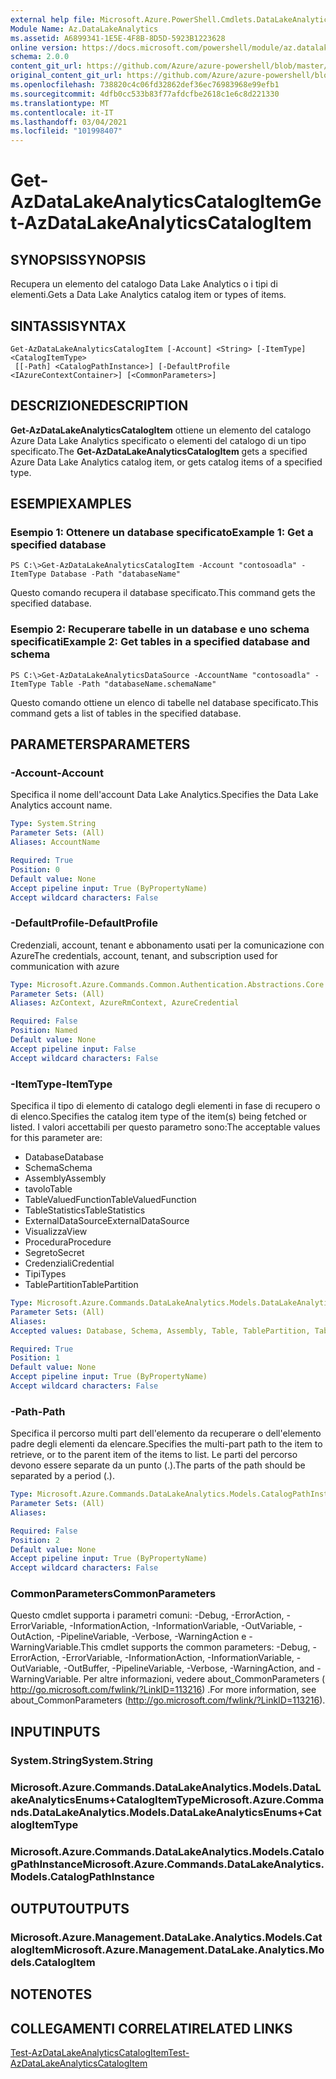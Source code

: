 ```yaml
---
external help file: Microsoft.Azure.PowerShell.Cmdlets.DataLakeAnalytics.dll-Help.xml
Module Name: Az.DataLakeAnalytics
ms.assetid: A6899341-1E5E-4F8B-8D5D-5923B1223628
online version: https://docs.microsoft.com/powershell/module/az.datalakeanalytics/get-azdatalakeanalyticscatalogitem
schema: 2.0.0
content_git_url: https://github.com/Azure/azure-powershell/blob/master/src/DataLakeAnalytics/DataLakeAnalytics/help/Get-AzDataLakeAnalyticsCatalogItem.md
original_content_git_url: https://github.com/Azure/azure-powershell/blob/master/src/DataLakeAnalytics/DataLakeAnalytics/help/Get-AzDataLakeAnalyticsCatalogItem.md
ms.openlocfilehash: 738820c4c06fd32862def36ec76983968e99efb1
ms.sourcegitcommit: 4dfb0cc533b83f77afdcfbe2618c1e6c8d221330
ms.translationtype: MT
ms.contentlocale: it-IT
ms.lasthandoff: 03/04/2021
ms.locfileid: "101998407"
---
```

# <span data-ttu-id="e62fa-101">Get-AzDataLakeAnalyticsCatalogItem</span><span class="sxs-lookup"><span data-stu-id="e62fa-101">Get-AzDataLakeAnalyticsCatalogItem</span></span>

## <span data-ttu-id="e62fa-102">SYNOPSIS</span><span class="sxs-lookup"><span data-stu-id="e62fa-102">SYNOPSIS</span></span>
<span data-ttu-id="e62fa-103">Recupera un elemento del catalogo Data Lake Analytics o i tipi di elementi.</span><span class="sxs-lookup"><span data-stu-id="e62fa-103">Gets a Data Lake Analytics catalog item or types of items.</span></span>

## <span data-ttu-id="e62fa-104">SINTASSI</span><span class="sxs-lookup"><span data-stu-id="e62fa-104">SYNTAX</span></span>

```
Get-AzDataLakeAnalyticsCatalogItem [-Account] <String> [-ItemType] <CatalogItemType>
 [[-Path] <CatalogPathInstance>] [-DefaultProfile <IAzureContextContainer>] [<CommonParameters>]
```

## <span data-ttu-id="e62fa-105">DESCRIZIONE</span><span class="sxs-lookup"><span data-stu-id="e62fa-105">DESCRIPTION</span></span>
<span data-ttu-id="e62fa-106">**Get-AzDataLakeAnalyticsCatalogItem** ottiene un elemento del catalogo Azure Data Lake Analytics specificato o elementi del catalogo di un tipo specificato.</span><span class="sxs-lookup"><span data-stu-id="e62fa-106">The **Get-AzDataLakeAnalyticsCatalogItem** gets a specified Azure Data Lake Analytics catalog item, or gets catalog items of a specified type.</span></span>

## <span data-ttu-id="e62fa-107">ESEMPI</span><span class="sxs-lookup"><span data-stu-id="e62fa-107">EXAMPLES</span></span>

### <span data-ttu-id="e62fa-108">Esempio 1: Ottenere un database specificato</span><span class="sxs-lookup"><span data-stu-id="e62fa-108">Example 1: Get a specified database</span></span>
```
PS C:\>Get-AzDataLakeAnalyticsCatalogItem -Account "contosoadla" -ItemType Database -Path "databaseName"
```

<span data-ttu-id="e62fa-109">Questo comando recupera il database specificato.</span><span class="sxs-lookup"><span data-stu-id="e62fa-109">This command gets the specified database.</span></span>

### <span data-ttu-id="e62fa-110">Esempio 2: Recuperare tabelle in un database e uno schema specificati</span><span class="sxs-lookup"><span data-stu-id="e62fa-110">Example 2: Get tables in a specified database and schema</span></span>
```
PS C:\>Get-AzDataLakeAnalyticsDataSource -AccountName "contosoadla" -ItemType Table -Path "databaseName.schemaName"
```

<span data-ttu-id="e62fa-111">Questo comando ottiene un elenco di tabelle nel database specificato.</span><span class="sxs-lookup"><span data-stu-id="e62fa-111">This command gets a list of tables in the specified database.</span></span>

## <span data-ttu-id="e62fa-112">PARAMETERS</span><span class="sxs-lookup"><span data-stu-id="e62fa-112">PARAMETERS</span></span>

### <span data-ttu-id="e62fa-113">-Account</span><span class="sxs-lookup"><span data-stu-id="e62fa-113">-Account</span></span>
<span data-ttu-id="e62fa-114">Specifica il nome dell'account Data Lake Analytics.</span><span class="sxs-lookup"><span data-stu-id="e62fa-114">Specifies the Data Lake Analytics account name.</span></span>

```yaml
Type: System.String
Parameter Sets: (All)
Aliases: AccountName

Required: True
Position: 0
Default value: None
Accept pipeline input: True (ByPropertyName)
Accept wildcard characters: False
```

### <span data-ttu-id="e62fa-115">-DefaultProfile</span><span class="sxs-lookup"><span data-stu-id="e62fa-115">-DefaultProfile</span></span>
<span data-ttu-id="e62fa-116">Credenziali, account, tenant e abbonamento usati per la comunicazione con Azure</span><span class="sxs-lookup"><span data-stu-id="e62fa-116">The credentials, account, tenant, and subscription used for communication with azure</span></span>

```yaml
Type: Microsoft.Azure.Commands.Common.Authentication.Abstractions.Core.IAzureContextContainer
Parameter Sets: (All)
Aliases: AzContext, AzureRmContext, AzureCredential

Required: False
Position: Named
Default value: None
Accept pipeline input: False
Accept wildcard characters: False
```

### <span data-ttu-id="e62fa-117">-ItemType</span><span class="sxs-lookup"><span data-stu-id="e62fa-117">-ItemType</span></span>
<span data-ttu-id="e62fa-118">Specifica il tipo di elemento di catalogo degli elementi in fase di recupero o di elenco.</span><span class="sxs-lookup"><span data-stu-id="e62fa-118">Specifies the catalog item type of the item(s) being fetched or listed.</span></span>
<span data-ttu-id="e62fa-119">I valori accettabili per questo parametro sono:</span><span class="sxs-lookup"><span data-stu-id="e62fa-119">The acceptable values for this parameter are:</span></span>
- <span data-ttu-id="e62fa-120">Database</span><span class="sxs-lookup"><span data-stu-id="e62fa-120">Database</span></span>
- <span data-ttu-id="e62fa-121">Schema</span><span class="sxs-lookup"><span data-stu-id="e62fa-121">Schema</span></span>
- <span data-ttu-id="e62fa-122">Assembly</span><span class="sxs-lookup"><span data-stu-id="e62fa-122">Assembly</span></span>
- <span data-ttu-id="e62fa-123">tavolo</span><span class="sxs-lookup"><span data-stu-id="e62fa-123">Table</span></span>
- <span data-ttu-id="e62fa-124">TableValuedFunction</span><span class="sxs-lookup"><span data-stu-id="e62fa-124">TableValuedFunction</span></span>
- <span data-ttu-id="e62fa-125">TableStatistics</span><span class="sxs-lookup"><span data-stu-id="e62fa-125">TableStatistics</span></span>
- <span data-ttu-id="e62fa-126">ExternalDataSource</span><span class="sxs-lookup"><span data-stu-id="e62fa-126">ExternalDataSource</span></span>
- <span data-ttu-id="e62fa-127">Visualizza</span><span class="sxs-lookup"><span data-stu-id="e62fa-127">View</span></span>
- <span data-ttu-id="e62fa-128">Procedura</span><span class="sxs-lookup"><span data-stu-id="e62fa-128">Procedure</span></span>
- <span data-ttu-id="e62fa-129">Segreto</span><span class="sxs-lookup"><span data-stu-id="e62fa-129">Secret</span></span>
- <span data-ttu-id="e62fa-130">Credenziali</span><span class="sxs-lookup"><span data-stu-id="e62fa-130">Credential</span></span>
- <span data-ttu-id="e62fa-131">Tipi</span><span class="sxs-lookup"><span data-stu-id="e62fa-131">Types</span></span>
- <span data-ttu-id="e62fa-132">TablePartition</span><span class="sxs-lookup"><span data-stu-id="e62fa-132">TablePartition</span></span>

```yaml
Type: Microsoft.Azure.Commands.DataLakeAnalytics.Models.DataLakeAnalyticsEnums+CatalogItemType
Parameter Sets: (All)
Aliases:
Accepted values: Database, Schema, Assembly, Table, TablePartition, TableValuedFunction, TableStatistics, ExternalDataSource, View, Procedure, Secret, Credential, Types, Package

Required: True
Position: 1
Default value: None
Accept pipeline input: True (ByPropertyName)
Accept wildcard characters: False
```

### <span data-ttu-id="e62fa-133">-Path</span><span class="sxs-lookup"><span data-stu-id="e62fa-133">-Path</span></span>
<span data-ttu-id="e62fa-134">Specifica il percorso multi part dell'elemento da recuperare o dell'elemento padre degli elementi da elencare.</span><span class="sxs-lookup"><span data-stu-id="e62fa-134">Specifies the multi-part path to the item to retrieve, or to the parent item of the items to list.</span></span>
<span data-ttu-id="e62fa-135">Le parti del percorso devono essere separate da un punto (.).</span><span class="sxs-lookup"><span data-stu-id="e62fa-135">The parts of the path should be separated by a period (.).</span></span>

```yaml
Type: Microsoft.Azure.Commands.DataLakeAnalytics.Models.CatalogPathInstance
Parameter Sets: (All)
Aliases:

Required: False
Position: 2
Default value: None
Accept pipeline input: True (ByPropertyName)
Accept wildcard characters: False
```

### <span data-ttu-id="e62fa-136">CommonParameters</span><span class="sxs-lookup"><span data-stu-id="e62fa-136">CommonParameters</span></span>
<span data-ttu-id="e62fa-137">Questo cmdlet supporta i parametri comuni: -Debug, -ErrorAction, -ErrorVariable, -InformationAction, -InformationVariable, -OutVariable, -OutAction, -PipelineVariable, -Verbose, -WarningAction e -WarningVariable.</span><span class="sxs-lookup"><span data-stu-id="e62fa-137">This cmdlet supports the common parameters: -Debug, -ErrorAction, -ErrorVariable, -InformationAction, -InformationVariable, -OutVariable, -OutBuffer, -PipelineVariable, -Verbose, -WarningAction, and -WarningVariable.</span></span> <span data-ttu-id="e62fa-138">Per altre informazioni, vedere about_CommonParameters ( http://go.microsoft.com/fwlink/?LinkID=113216) .</span><span class="sxs-lookup"><span data-stu-id="e62fa-138">For more information, see about_CommonParameters (http://go.microsoft.com/fwlink/?LinkID=113216).</span></span>

## <span data-ttu-id="e62fa-139">INPUT</span><span class="sxs-lookup"><span data-stu-id="e62fa-139">INPUTS</span></span>

### <span data-ttu-id="e62fa-140">System.String</span><span class="sxs-lookup"><span data-stu-id="e62fa-140">System.String</span></span>

### <span data-ttu-id="e62fa-141">Microsoft.Azure.Commands.DataLakeAnalytics.Models.DataLakeAnalyticsEnums+CatalogItemType</span><span class="sxs-lookup"><span data-stu-id="e62fa-141">Microsoft.Azure.Commands.DataLakeAnalytics.Models.DataLakeAnalyticsEnums+CatalogItemType</span></span>

### <span data-ttu-id="e62fa-142">Microsoft.Azure.Commands.DataLakeAnalytics.Models.CatalogPathInstance</span><span class="sxs-lookup"><span data-stu-id="e62fa-142">Microsoft.Azure.Commands.DataLakeAnalytics.Models.CatalogPathInstance</span></span>

## <span data-ttu-id="e62fa-143">OUTPUT</span><span class="sxs-lookup"><span data-stu-id="e62fa-143">OUTPUTS</span></span>

### <span data-ttu-id="e62fa-144">Microsoft.Azure.Management.DataLake.Analytics.Models.CatalogItem</span><span class="sxs-lookup"><span data-stu-id="e62fa-144">Microsoft.Azure.Management.DataLake.Analytics.Models.CatalogItem</span></span>

## <span data-ttu-id="e62fa-145">NOTE</span><span class="sxs-lookup"><span data-stu-id="e62fa-145">NOTES</span></span>

## <span data-ttu-id="e62fa-146">COLLEGAMENTI CORRELATI</span><span class="sxs-lookup"><span data-stu-id="e62fa-146">RELATED LINKS</span></span>

[<span data-ttu-id="e62fa-147">Test-AzDataLakeAnalyticsCatalogItem</span><span class="sxs-lookup"><span data-stu-id="e62fa-147">Test-AzDataLakeAnalyticsCatalogItem</span></span>](./Test-AzDataLakeAnalyticsCatalogItem.md)


